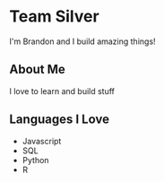 # Team Silver

I'm Brandon and I build amazing things!

## About Me

I love to learn and build stuff

## Languages I Love

- Javascript
- SQL
- Python
- R
